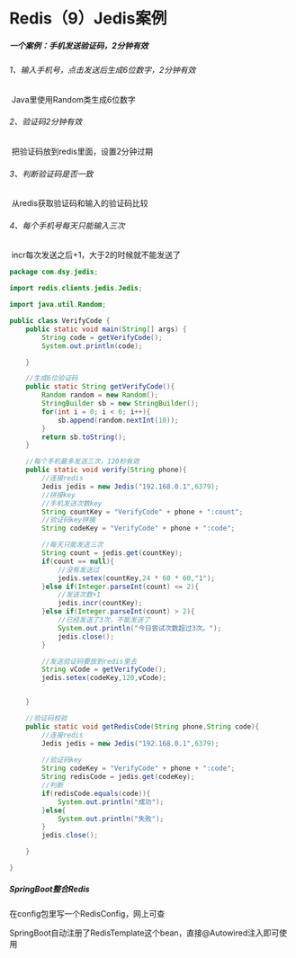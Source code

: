 # Redis（9）Jedis案例

##### 一个案例：手机发送验证码，2分钟有效

###### 1、输入手机号，点击发送后生成6位数字，2分钟有效

​	Java里使用Random类生成6位数字

###### 2、验证码2分钟有效

​	把验证码放到redis里面，设置2分钟过期

###### 3、判断验证码是否一致

​	从redis获取验证码和输入的验证码比较

###### 4、每个手机号每天只能输入三次

​	incr每次发送之后+1，大于2的时候就不能发送了

```java
package com.dsy.jedis;

import redis.clients.jedis.Jedis;

import java.util.Random;

public class VerifyCode {
    public static void main(String[] args) {
        String code = getVerifyCode();
        System.out.println(code);

    }

    //生成6位验证码
    public static String getVerifyCode(){
        Random random = new Random();
        StringBuilder sb = new StringBuilder();
        for(int i = 0; i < 6; i++){
            sb.append(random.nextInt(10));
        }
        return sb.toString();
    }

    //每个手机最多发送三次，120秒有效
    public static void verify(String phone){
        //连接redis
        Jedis jedis = new Jedis("192.168.0.1",6379);
        //拼接key
        //手机发送次数key
        String countKey = "VerifyCode" + phone + ":count";
        //验证码key拼接
        String codeKey = "VerifyCode" + phone + ":code";

        //每天只能发送三次
        String count = jedis.get(countKey);
        if(count == null){
            //没有发送过
            jedis.setex(countKey,24 * 60 * 60,"1");
        }else if(Integer.parseInt(count) <= 2){
            //发送次数+1
            jedis.incr(countKey);
        }else if(Integer.parseInt(count) > 2){
            //已经发送了3次，不能发送了
            System.out.println("今日尝试次数超过3次。");
            jedis.close();
        }

        //发送验证码要放到redis里去
        String vCode = getVerifyCode();
        jedis.setex(codeKey,120,vCode);


    }

    //验证码校验
    public static void getRedisCode(String phone,String code){
        //连接redis
        Jedis jedis = new Jedis("192.168.0.1",6379);
        
        //验证码key
        String codeKey = "VerifyCode" + phone + ":code";
        String redisCode = jedis.get(codeKey);
        //判断
        if(redisCode.equals(code)){
            System.out.println("成功");
        }else{
            System.out.println("失败");
        }
        jedis.close();

    }

}
```



##### SpringBoot整合Redis

在config包里写一个RedisConfig，网上可查

SpringBoot自动注册了RedisTemplate这个bean，直接@Autowired注入即可使用